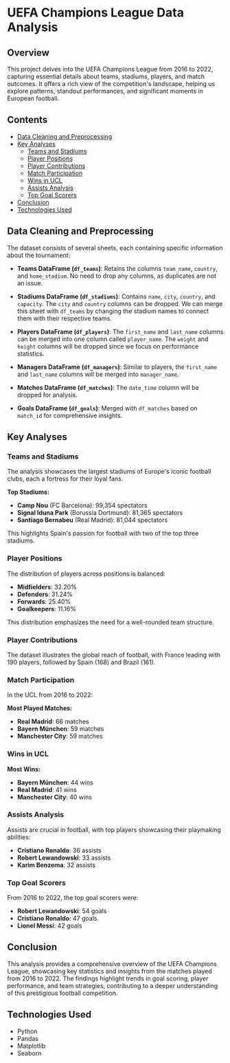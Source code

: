 # UEFA Champions League Data Analysis

## Overview
This project delves into the UEFA Champions League from 2016 to 2022, capturing essential details about teams, stadiums, players, and match outcomes. It offers a rich view of the competition's landscape, helping us explore patterns, standout performances, and significant moments in European football.

## Contents
- [Data Cleaning and Preprocessing](#data-cleaning-and-preprocessing)
- [Key Analyses](#key-analyses)
  - [Teams and Stadiums](#teams-and-stadiums)
  - [Player Positions](#player-positions)
  - [Player Contributions](#player-contributions)
  - [Match Participation](#match-participation)
  - [Wins in UCL](#wins-in-ucl)
  - [Assists Analysis](#assists-analysis)
  - [Top Goal Scorers](#top-goal-scorers)
- [Conclusion](#conclusion)
- [Technologies Used](#technologies-used)

## Data Cleaning and Preprocessing
The dataset consists of several sheets, each containing specific information about the tournament:

- **Teams DataFrame (`df_teams`)**: Retains the columns `team_name`, `country`, and `home_stadium`. No need to drop any columns, as duplicates are not an issue.

- **Stadiums DataFrame (`df_stadiums`)**: Contains `name`, `city`, `country`, and `capacity`. The `city` and `country` columns can be dropped. We can merge this sheet with `df_teams` by changing the stadium names to connect them with their respective teams.

- **Players DataFrame (`df_players`)**: The `first_name` and `last_name` columns can be merged into one column called `player_name`. The `weight` and `height` columns will be dropped since we focus on performance statistics.

- **Managers DataFrame (`df_managers`)**: Similar to players, the `first_name` and `last_name` columns will be merged into `manager_name`.

- **Matches DataFrame (`df_matches`)**: The `date_time` column will be dropped for analysis.

- **Goals DataFrame (`df_goals`)**: Merged with `df_matches` based on `match_id` for comprehensive insights.

## Key Analyses

### Teams and Stadiums
The analysis showcases the largest stadiums of Europe's iconic football clubs, each a fortress for their loyal fans.

**Top Stadiums:**
- **Camp Nou** (FC Barcelona): 99,354 spectators
- **Signal Iduna Park** (Borussia Dortmund): 81,365 spectators
- **Santiago Bernabeu** (Real Madrid): 81,044 spectators

This highlights Spain's passion for football with two of the top three stadiums.

### Player Positions
The distribution of players across positions is balanced:
- **Midfielders**: 32.20%
- **Defenders**: 31.24%
- **Forwards**: 25.40%
- **Goalkeepers**: 11.16%

This distribution emphasizes the need for a well-rounded team structure.

### Player Contributions
The dataset illustrates the global reach of football, with France leading with 190 players, followed by Spain (168) and Brazil (161).

### Match Participation
In the UCL from 2016 to 2022:

**Most Played Matches:**
- **Real Madrid**: 66 matches
- **Bayern München**: 59 matches
- **Manchester City**: 59 matches

### Wins in UCL
**Most Wins:**
- **Bayern München**: 44 wins
- **Real Madrid**: 41 wins
- **Manchester City**: 40 wins

### Assists Analysis
Assists are crucial in football, with top players showcasing their playmaking abilities:
- **Cristiano Ronaldo**: 36 assists
- **Robert Lewandowski**: 33 assists
- **Karim Benzema**: 32 assists

### Top Goal Scorers
From 2016 to 2022, the top goal scorers were:
- **Robert Lewandowski**: 54 goals
- **Cristiano Ronaldo**: 47 goals
- **Lionel Messi**: 42 goals

## Conclusion
This analysis provides a comprehensive overview of the UEFA Champions League, showcasing key statistics and insights from the matches played from 2016 to 2022. The findings highlight trends in goal scoring, player performance, and team strategies, contributing to a deeper understanding of this prestigious football competition.

## Technologies Used
- Python
- Pandas
- Matplotlib
- Seaborn
